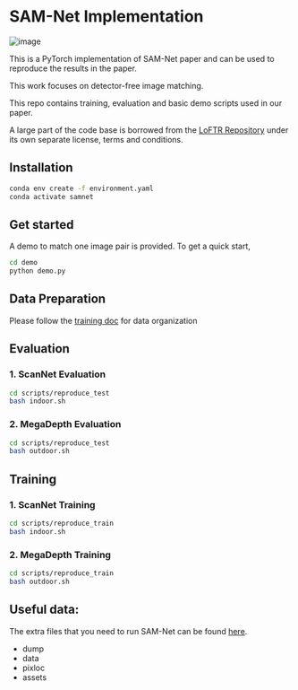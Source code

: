 # SAM-Net Implementation
![image](https://github.com/benjaminkelenyi/SAM-Net/assets/22835687/4b787ddd-6111-478d-97b3-76c6088f5d85)

This is a PyTorch implementation of SAM-Net paper and can be used to reproduce the results in the paper.

This work focuses on detector-free image matching. 

This repo contains training, evaluation and basic demo scripts used in our paper.

A large part of the code base is borrowed from the [LoFTR Repository](https://github.com/zju3dv/LoFTR) under its own separate license, terms and conditions.

## Installation 
```bash
conda env create -f environment.yaml
conda activate samnet
```

## Get started
A demo to match one image pair is provided. To get a quick start, 

```bash
cd demo
python demo.py
```


## Data Preparation
Please follow the [training doc](docs/TRAINING.md) for data organization



## Evaluation


### 1. ScanNet Evaluation 
```bash
cd scripts/reproduce_test
bash indoor.sh
```

### 2. MegaDepth Evaluation
 ```bash
cd scripts/reproduce_test
bash outdoor.sh
```



## Training

### 1. ScanNet Training
```bash
cd scripts/reproduce_train
bash indoor.sh
```

### 2. MegaDepth Training
```bash
cd scripts/reproduce_train
bash outdoor.sh
```

## Useful data:
The extra files that you need to run SAM-Net can be found [here](https://drive.google.com/drive/folders/1SyWAScRUpcC32LSTZcku16ZHMfMctymR?usp=drive_link).
* dump
* data
* pixloc
* assets


